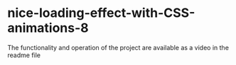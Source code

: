 # nice-loading-effect-with-CSS-animations-8
The functionality and operation of the project are available as a video in the readme file
